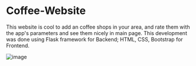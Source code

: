 # Coffee-Website

This website is cool to add an coffee shops in your area, and rate them with the app's parameters and see them nicely in main page. This development was done using Flask framework for Backend; HTML, CSS, Bootstrap for Frontend.

![image](https://user-images.githubusercontent.com/97376044/219620334-f98d34fd-265f-4fcd-9238-cd60123b9ea0.png)
